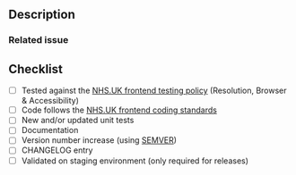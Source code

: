 ## Description
<!--- Describe your changes in detail -->

### Related issue
<!--- If there is an open GitHub issue, please link to the issue here -->

## Checklist
<!-- Ensure each of the points below have been considered and completed where applicable -->

- [ ] Tested against the [NHS.UK frontend testing policy](https://github.com/nhsuk/nhsuk-frontend/blob/master/docs/contributing/testing.md) (Resolution, Browser & Accessibility)
- [ ] Code follows the [NHS.UK frontend coding standards](https://github.com/nhsuk/nhsuk-frontend/blob/master/docs/contributing/coding-standards.md)
- [ ] New and/or updated unit tests
- [ ] Documentation
- [ ] Version number increase (using [SEMVER](https://semver.org/))
- [ ] CHANGELOG entry
- [ ] Validated on staging environment (only required for releases)
